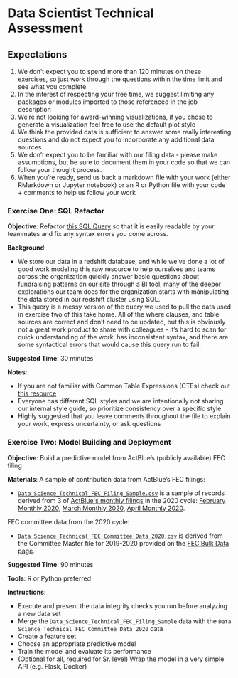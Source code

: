 # Data Scientist Technical Assessment

## Expectations

1. We don’t expect you to spend more than 120 minutes on these exercises, so just work through the questions within the time limit and see what you complete 
2. In the interest of respecting your free time, we suggest limiting any packages or modules imported to those referenced in the job description
3. We’re not looking for award-winning visualizations, if you chose to generate a visualization feel free to use the default plot style
4. We think the provided data is sufficient to answer some really interesting questions and do not expect you to incorporate any additional data sources 
5. We don’t expect you to be familiar with our filing data - please make assumptions, but be sure to document them in your code so that we can follow your thought process.
6. When you’re ready, send us back a markdown file with your work (either RMarkdown or Jupyter notebook) or an R or Python file with your code  + comments to help us follow your work


### Exercise One: SQL Refactor
**Objective**: Refactor [this SQL Query](https://docs.google.com/document/d/1idPKfrhwhuw5C5qDMwWun0MI5wQaBI288RFMafcTDos/edit?usp=sharing) so that it is easily readable by your teammates and fix any syntax errors you come across. 

**Background**: 
  - We store our data in a redshift database, and while we’ve done a lot of good work modeling this raw resource to help ourselves and teams across the organization quickly answer basic questions about fundraising patterns on our site through a BI tool, many of the deeper explorations our team does for the organization starts with manipulating the data stored in our redshift cluster using SQL. 
  - This query is a messy version of the query we used to pull the data used in exercise two of this take home. All of the where clauses, and table sources are correct and don’t need to be updated, but this is obviously not a great work product to share with colleagues - it’s hard to scan for quick understanding of the work, has inconsistent syntax, and there are some syntactical errors that would cause this query run to fail. 

**Suggested Time**: 30 minutes 

**Notes**:
  - If you are not familiar with Common Table Expressions (CTEs) check out [this resource](https://learnsql.com/blog/what-is-common-table-expression/)
  - Everyone has different SQL styles and we are intentionally not sharing our internal style guide, so prioritize consistency over a specific style 
  - Highly suggested that you leave comments throughout the file to explain your work, express uncertainty, or ask questions


### Exercise Two: Model Building and Deployment
**Objective**: Build a predictive model from ActBlue’s (publicly available) FEC filing

**Materials**:
A sample of contribution data from ActBlue’s FEC filings:
  - [`Data_Science_Technical_FEC_Filing_Sample.csv`](https://drive.google.com/file/d/1IO8Tpzip90NwAKdA-VU0soaj2RyNFIk4/view?usp=sharing) is a sample of records derived from 3 of [ActBlue's monthly filings](https://www.fec.gov/data/committee/C00401224/?tab=filings&cycle=2020) in the 2020 cycle: [February Monthly 2020](https://docquery.fec.gov/cgi-bin/forms/C00401224/1385527/), [March Monthly 2020](https://docquery.fec.gov/cgi-bin/forms/C00401224/1391686/), [April Monthly 2020](https://docquery.fec.gov/cgi-bin/forms/C00401224/1402724/).
  
FEC committee data from the 2020 cycle:
  - [`Data Science_Technical_FEC_Committee_Data_2020.csv`](https://drive.google.com/file/d/1qQ-tAEW9VVH-hyafndohCMQ87AKmhL6U/view?usp=sharing) is derived from the Committee Master file for 2019-2020 provided on the [FEC Bulk Data page](https://www.fec.gov/data/browse-data/?tab=bulk-data).

**Suggested Time**: 90 minutes

**Tools**:
R or Python preferred 


**Instructions**:
- Execute and present the data integrity checks you run before analyzing a new data set 
- Merge the `Data_Science_Technical_FEC_Filing_Sample` data with the `Data Science_Technical_FEC_Committee_Data_2020` data
- Create a feature set
- Choose an appropriate predictive model
- Train the model and evaluate its performance
- (Optional for all, required for Sr. level) Wrap the model in a very simple API (e.g. Flask, Docker)
